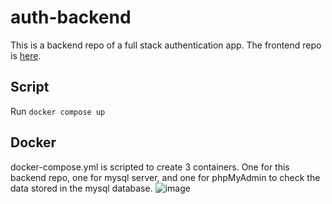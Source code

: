 # auth-backend
This is a backend repo of a full stack authentication app. The frontend repo is [here](https://github.com/suzuka4316/auth-frontend).

## Script
Run `docker compose up`

## Docker
docker-compose.yml is scripted to create 3 containers. One for this backend repo, one for mysql server, and one for phpMyAdmin to check the data stored in the mysql database.
![image](https://user-images.githubusercontent.com/67994527/177035193-3420c4f7-9a72-422a-82a2-8fb2bf62a663.png)
